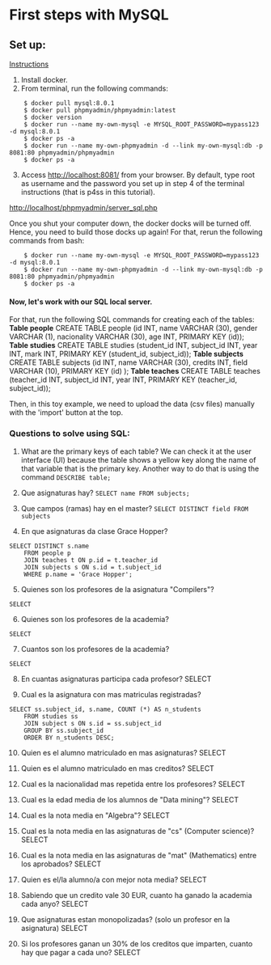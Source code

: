 # First steps with MySQL

## Set up:
[Instructions](https://medium.com/@migueldoctor/run-mysql-phpmyadmin-locally-in-3-steps-using-docker-74eb735fa1fc)

1. Install docker.
2. From terminal, run the following commands:
```
	$ docker pull mysql:8.0.1
	$ docker pull phpmyadmin/phpmyadmin:latest
	$ docker version
	$ docker run --name my-own-mysql -e MYSQL_ROOT_PASSWORD=mypass123 -d mysql:8.0.1
	$ docker ps -a
	$ docker run --name my-own-phpmyadmin -d --link my-own-mysql:db -p 8081:80 phpmyadmin/phpmyadmin
	$ docker ps -a
```
3. Access [http://localhost:8081/](http://localhost:8081/) from your browser.
	By default, type root as username and the password you set up in step 4 of the terminal instructions (that is p4ss in this tutorial).

[http://localhost/phpmyadmin/server_sql.php](http://localhost/phpmyadmin/server_sql.php)

Once you shut your computer down, the docker docks will be turned off. Hence, you need to build those docks up again! For that, rerun the following commands from bash:
```
	$ docker run --name my-own-mysql -e MYSQL_ROOT_PASSWORD=mypass123 -d mysql:8.0.1
	$ docker run --name my-own-phpmyadmin -d --link my-own-mysql:db -p 8081:80 phpmyadmin/phpmyadmin
	$ docker ps -a
```

#### Now, let's work with our SQL local server.

For that, run the following SQL commands for creating each of the tables:
**Table people**
CREATE TABLE people (id INT, name VARCHAR (30), gender VARCHAR (1), nacionality VARCHAR (30), age INT, PRIMARY KEY (id));
**Table studies**
CREATE TABLE studies (student_id INT, subject_id INT, year INT, mark INT, PRIMARY KEY (student_id, subject_id));
**Table subjects**
CREATE TABLE subjects (id INT, name VARCHAR (30), credits INT, field VARCHAR (10), PRIMARY KEY (id) );
**Table teaches**
CREATE TABLE teaches (teacher_id INT, subject_id INT, year INT, PRIMARY KEY (teacher_id, subject_id));

Then, in this toy example, we need to upload the data (csv files) manually with the 'import' button at the top.

### Questions to solve using SQL:

1. What are the primary keys of each table?
We can check it at the user interface (UI) because the table shows a yellow key along the name of that variable that is the primary key.
Another way to do that is using the command
`DESCRIBE table;`

2. Que asignaturas hay?
`SELECT name FROM subjects;`

3. Que campos (ramas) hay en el master?
`SELECT DISTINCT field FROM subjects`

4. En que asignaturas da clase Grace Hopper?
```
SELECT DISTINCT s.name 
	FROM people p
	JOIN teaches t ON p.id = t.teacher_id
	JOIN subjects s ON s.id = t.subject_id
	WHERE p.name = 'Grace Hopper';	
```
5. Quienes son los profesores de la asignatura "Compilers"?
```
SELECT 
```
6. Quienes son los profesores de la academia?
```
SELECT 
```

7. Cuantos son los profesores de la academia?
```
SELECT 
```

8. En cuantas asignaturas participa cada profesor?
SELECT 

9. Cual es la asignatura con mas matriculas registradas?
```
SELECT ss.subject_id, s.name, COUNT (*) AS n_students
	FROM studies ss
	JOIN subject s ON s.id = ss.subject_id
	GROUP BY ss.subject_id
	ORDER BY n_students DESC;
```
10. Quien es el alumno matriculado en mas asignaturas?
SELECT 

11. Quien es el alumno matriculado en mas creditos?
SELECT 

12. Cual es la nacionalidad mas repetida entre los profesores?
SELECT 

13. Cual es la edad media de los alumnos de "Data mining"?
SELECT 

14. Cual es la nota media en "Algebra"?
SELECT 

15. Cual es la nota media en las asignaturas de "cs" (Computer science)?
SELECT 

16. Cual es la nota media en las asignaturas de "mat" (Mathematics) entre los aprobados?
SELECT 
17. Quien es el/la alumno/a con mejor nota media?
SELECT 

18. Sabiendo que un credito vale 30 EUR, cuanto ha ganado la academia cada anyo?
SELECT 

19. Que asignaturas estan monopolizadas? (solo un profesor en la asignatura)
SELECT 

20. Si los profesores ganan un 30% de los creditos que imparten, cuanto hay que pagar a cada uno?
SELECT 
